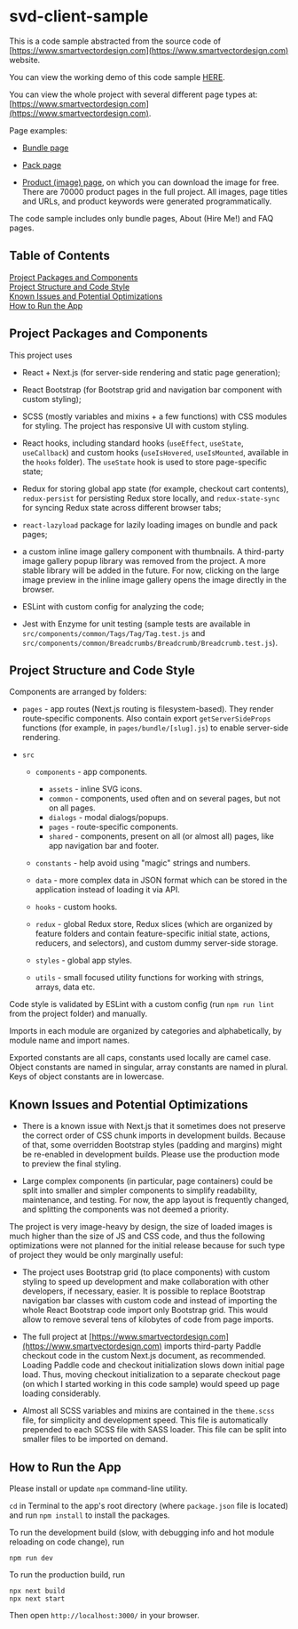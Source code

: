 # svd-client-sample

This is a code sample abstracted from the source code of [https://www.smartvectordesign.com](https://www.smartvectordesign.com) website.

You can view the working demo of this code sample [HERE](https://svd-client-sample.vercel.app/).

You can view the whole project with several different page types at: [https://www.smartvectordesign.com](https://www.smartvectordesign.com).

Page examples:
- [Bundle page](https://www.smartvectordesign.com/bundle/52500-vector-backgrounds-bundle-250-named-colors-on-monochrome-background-2)

- [Pack page](https://www.smartvectordesign.com/pack/houndstooth-seamless-vector-pattern-on-monochrome-background-backgrounds-pack-75)

- [Product (image) page](https://www.smartvectordesign.com/product/rose-red-houndstooth-seamless-pattern-background-20521), on which you can download the image for free. There are 70000 product pages in the full project. All images, page titles and URLs, and product keywords were generated programmatically.

The code sample includes only bundle pages, About (Hire Me!) and FAQ pages.

## Table of Contents

[Project Packages and Components](#project-packages-and-components)  
[Project Structure and Code Style](#project-structure-and-code-style)  
[Known Issues and Potential Optimizations](#known-issues-and-potential-optimizations)  
[How to Run the App](#how-to-run-the-app)  

## Project Packages and Components

This project uses

- React + Next.js (for server-side rendering and static page generation);

- React Bootstrap (for Bootstrap grid and navigation bar component with custom styling);

- SCSS (mostly variables and mixins + a few functions) with CSS modules for styling. The project has responsive UI with custom styling.

- React hooks, including standard hooks (`useEffect`, `useState`, `useCallback`) and custom hooks (`useIsHovered`, `useIsMounted`, available in the `hooks` folder). The `useState` hook is used to store page-specific state;

- Redux for storing global app state (for example, checkout cart contents), `redux-persist` for persisting Redux store locally, and `redux-state-sync` for syncing Redux state across different browser tabs;

- `react-lazyload` package for lazily loading images on bundle and pack pages;

- a custom inline image gallery component with thumbnails. A third-party image gallery popup library was removed from the project. A more stable library will be added in the future. For now, clicking on the large image preview in the inline image gallery opens the image directly in the browser.

- ESLint with custom config for analyzing the code;

- Jest with Enzyme for unit testing (sample tests are available in `src/components/common/Tags/Tag/Tag.test.js` and `src/components/common/Breadcrumbs/Breadcrumb/Breadcrumb.test.js`).

## Project Structure and Code Style

Components are arranged by folders:
- `pages` - app routes (Next.js routing is filesystem-based). They render route-specific components. Also contain export `getServerSideProps` functions (for example, in `pages/bundle/[slug].js`) to enable server-side rendering.

- `src`
  - `components` - app components.
    - `assets` - inline SVG icons.
    - `common` - components, used often and on several pages, but not on all pages.
    - `dialogs` - modal dialogs/popups.
    - `pages` - route-specific components.
    - `shared` - components, present on all (or almost all) pages, like app navigation bar and footer.
   
  - `constants` - help avoid using "magic" strings and numbers.
  - `data` - more complex data in JSON format which can be stored in the application instead of loading it via API.
  - `hooks` - custom hooks.
  - `redux` - global Redux store, Redux slices (which are organized by feature folders and contain feature-specific initial state, actions, reducers, and selectors), and custom dummy server-side storage.
  - `styles` - global app styles.
  - `utils` - small focused utility functions for working with strings, arrays, data etc.

Code style is validated by ESLint with a custom config (run `npm run lint` from the project folder) and manually.

Imports in each module are organized by categories and alphabetically, by module name and import names.

Exported constants are all caps, constants used locally are camel case. Object constants are named in singular, array constants are named in plural. Keys of object constants are in lowercase.

## Known Issues and Potential Optimizations

- There is a known issue with Next.js that it sometimes does not preserve the correct order of CSS chunk imports in development builds. Because of that, some overridden Bootstrap styles (padding and margins) might be re-enabled in development builds. Please use the production mode to preview the final styling.

- Large complex components (in particular, page containers) could be split into smaller and simpler components to simplify readability, maintenance, and testing. For now, the app layout is frequently changed, and splitting the components was not deemed a priority.

The project is very image-heavy by design, the size of loaded images is much higher than the size of JS and CSS code, and thus the following optimizations were not planned for the initial release because for such type of project they would be only marginally useful:

- The project uses Bootstrap grid (to place components) with custom styling to speed up development and make collaboration with other developers, if necessary, easier. It is possible to replace Bootstrap navigation bar classes with custom code and instead of importing the whole React Bootstrap code import only Bootstrap grid. This would allow to remove several tens of kilobytes of code from page imports.

- The full project at [https://www.smartvectordesign.com](https://www.smartvectordesign.com) imports third-party Paddle checkout code in the custom Next.js document, as recommended. Loading Paddle code and checkout initialization slows down initial page load. Thus, moving checkout initialization to a separate checkout page (on which I started working in this code sample) would speed up page loading considerably.

- Almost all SCSS variables and mixins are contained in the `theme.scss` file, for simplicity and development speed. This file is automatically prepended to each SCSS file with SASS loader. This file can be split into smaller files to be imported on demand.

## How to Run the App

Please install or update `npm` command-line utility.

`cd` in Terminal to the app's root directory (where `package.json` file is located) and run `npm install` to install the packages.

To run the development build (slow, with debugging info and hot module reloading on code change), run

```
npm run dev
```

To run the production build, run
 
```
npx next build
npx next start
```

Then open `http://localhost:3000/` in your browser.
